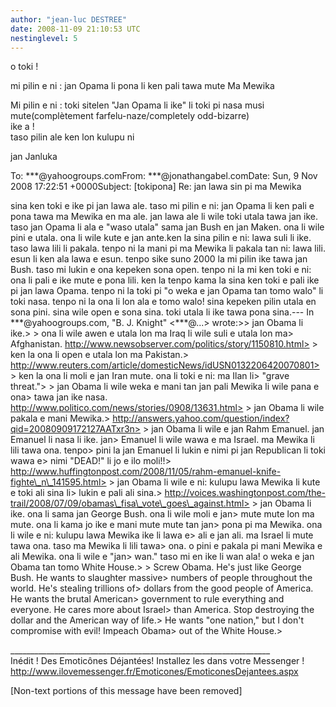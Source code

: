 ```yaml
---
author: "jean-luc DESTREE"
date: 2008-11-09 21:10:53 UTC
nestinglevel: 5
---
```

o toki !  
  
mi pilin e ni : jan Opama li pona li ken pali tawa mute Ma Mewika  
  
Mi pilin e ni : toki sitelen "Jan Opama li ike" li toki pi nasa musi mute(complètement farfelu-naze/completely odd-bizarre)  
ike a !  
taso pilin ale ken lon kulupu ni  
  
jan Janluka  
  
  
  
To: \*\*\*@yahoogroups.comFrom: \*\*\*@jonathangabel.comDate: Sun, 9 Nov 2008 17:22:51 +0000Subject: \[tokipona\] Re: jan lawa sin pi ma Mewika  
  
  
  
sina ken toki e ike pi jan lawa ale. taso mi pilin e ni: jan Opama li ken pali e pona tawa ma Mewika en ma ale. jan lawa ale li wile toki utala tawa jan ike. taso jan Opama li ala e "waso utala" sama jan Bush en jan Maken. ona li wile pini e utala. ona li wile kute e jan ante.ken la sina pilin e ni: lawa suli li ike. taso lawa lili li pakala. tenpo ni la mani pi ma Mewika li pakala tan ni: lawa lili. esun li ken ala lawa e esun. tenpo sike suno 2000 la mi pilin ike tawa jan Bush. taso mi lukin e ona kepeken sona open. tenpo ni la mi ken toki e ni: ona li pali e ike mute e pona lili. ken la tenpo kama la sina ken toki e pali ike pi jan lawa Opama. tenpo ni la toki pi "o weka e jan Opama tan tomo walo" li toki nasa. tenpo ni la ona li lon ala e tomo walo! sina kepeken pilin utala en sona pini. sina wile open e sona sina. toki utala li ike tawa pona sina.--- In \*\*\*@yahoogroups.com, "B. J. Knight" <\*\*\*@...> wrote:>> jan Obama li ike.> > ona li wile awen e utala lon ma Iraq li wile suli e utala lon ma> Afghanistan. http://www.newsobserver.com/politics/story/1150810.html> > ken la ona li open e utala lon ma Pakistan.> http://www.reuters.com/article/domesticNews/idUSN0132206420070801> > ken la ona li moli e jan Iran mute. ona li toki e ni: ma Ilan li> "grave threat."> > jan Obama li wile weka e mani tan jan pali Mewika li wile pana e ona> tawa jan ike nasa. http://www.politico.com/news/stories/0908/13631.html> > jan Obama li wile pakala e mani Mewika.> http://answers.yahoo.com/question/index?qid=20080909172127AATxr3n> > jan Obama li wile e jan Rahm Emanuel. jan Emanuel li nasa li ike. jan> Emanuel li wile wawa e ma Israel. ma Mewika li lili tawa ona. tenpo> pini la jan Emanuel li lukin e nimi pi jan Republican li toki wawa e> nimi "DEAD!" li jo e ilo moli!!> http://www.huffingtonpost.com/2008/11/05/rahm-emanuel-knife-fighte\_n\_141595.html> > jan Obama li wile e ni: kulupu lawa Mewika li kute e toki ali sina li> lukin e pali ali sina.> http://voices.washingtonpost.com/the-trail/2008/07/09/obamas\_fisa\_vote\_goes\_against.html> > jan Obama li ike. ona li sama jan George Bush. ona li wile moli e jan> mute mute lon ma mute. ona li kama jo ike e mani mute mute tan jan> pona pi ma Mewika. ona li wile e ni: kulupu lawa Mewika ike li lawa e> ali e jan ali. ma Israel li mute tawa ona. taso ma Mewika li lili tawa> ona. o pini e pakala pi mani Mewika e ali Mewika. ona li wile e "jan> wan." taso mi en ike li wan ala! o weka e jan Obama tan tomo White House.> > Screw Obama. He's just like George Bush. He wants to slaughter massive> numbers of people throughout the world. He's stealing trillions of> dollars from the good people of America. He wants the brutal American> government to rule everything and everyone. He cares more about Israel> than America. Stop destroying the dollar and the American way of life.> He wants "one nation," but I don't compromise with evil! Impeach Obama> out of the White House.>  
  
  
  
  
  
\_\_\_\_\_\_\_\_\_\_\_\_\_\_\_\_\_\_\_\_\_\_\_\_\_\_\_\_\_\_\_\_\_\_\_\_\_\_\_\_\_\_\_\_\_\_\_\_\_\_\_\_\_\_\_\_\_\_\_\_\_\_\_\_\_  
Inédit ! Des Emoticônes Déjantées! Installez les dans votre Messenger !  
http://www.ilovemessenger.fr/Emoticones/EmoticonesDejantees.aspx  
  
\[Non-text portions of this message have been removed\]